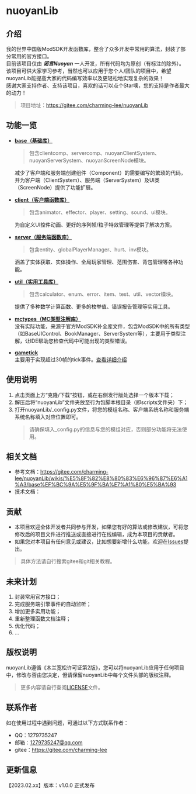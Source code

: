 # nuoyanLib

## 介绍

我的世界中国版ModSDK开发函数库，整合了众多开发中常用的算法，封装了部分常用的官方接口。  
目前该项目仅由 _**诺言Nuoyan**_ 一人开发，所有代码均为原创（有标注的除外）。  
该项目可供大家学习参考，当然也可以应用于您个人/团队的项目中，希望nuoyanLib能提高大家的代码编写效率以及更轻松地实现复杂的效果！  
感谢大家支持作者、支持该项目，喜欢的话可以点个Star噢，您的支持是作者最大的动力！  
> 项目地址：https://gitee.com/charming-lee/nuoyanLib

## 功能一览

- [**base（基础库）**](/nuoyanLib/basic)  
    > 包含clientcomp、servercomp、nuoyanClientSystem、nuoyanServerSystem、nuoyanScreenNode模块。  

    减少了客户端和服务端创建组件（Component）的需要编写的繁琐的代码，并为客户端（ClientSystem）、服务端（ServerSystem）及UI类（ScreenNode）提供了功能扩展。


- [**client（客户端函数库）**](/nuoyanLib/client)  
    > 包含animator、effector、player、setting、sound、ui模块。

    为自定义UI控件动画、更好的序列帧/粒子特效管理等提供了解决方案。


- [**server（服务端函数库）**](/nuoyanLib/server)  
    > 包含entity、globalPlayerManager、hurt、inv模块。

    涵盖了实体获取、实体操作、全局玩家管理、范围伤害、背包管理等各种功能。


- [**util（实用工具库）**](/nuoyanLib/util)  
  > 包含calculator、enum、error、item、test、util、vector模块。

  提供了多种数学计算函数、更多的枚举值、错误报告管理等实用工具。


- [**mctypes（MC类型注解库）**](/nuoyanLib/mctypes)  
  没有实际功能，来源于官方ModSDK补全库文件，包含ModSDK中的所有类型（如BaseUIControl、BookManager、ServerSystem等），主要用于类型注解，让IDE帮助您检查代码中可能出现的类型错误。


- [**gametick**](/gametick)  
  主要用于实现超过30帧的tick事件。[查看详细介绍](/gametick/README.md)



## 使用说明

1. 点击页面上方“克隆/下载”按钮，或在右侧发行版处选择一个版本下载；
2. 解压后将“nuoyanLib”文件夹放至行为包脚本根目录（即scripts文件夹）下；
3. 打开nuoyanLib/_config.py文件，将您的模组名称、客户端系统名称和服务端系统名称填入对应位置即可。  
    > 请确保填入_config.py的信息与您的模组对应，否则部分功能将无法使用。

## 相关文档

- 参考文档：https://gitee.com/charming-lee/nuoyanLib/wikis/%E5%8F%82%E8%80%83%E6%96%87%E6%A1%A3/base%EF%BC%9A%E5%9F%BA%E7%A1%80%E5%BA%93  
- 技术文档：

## 贡献

- 本项目欢迎全体开发者共同参与开发，如果您有好的算法或修改建议，可将您修改后的项目文件进行推送或直接进行在线编辑，成为本项目的贡献者。
- 如果您对本项目有任何意见或建议，比如想要新增什么功能，欢迎在[Issues](https://gitee.com/charming-lee/nuoyanLib/issues)提出。
> 具体方法请自行搜索gitee和git相关教程。

## 未来计划

1. 封装常用官方接口；
2. 完成服务端引擎事件的自动监听；
3. 增加更多实用功能；
4. 重新整理函数文档注释；
5. 优化代码；
6. ...

## 版权说明

nuoyanLib遵循《木兰宽松许可证第2版》，您可以将nuoyanLib应用于任何项目中，修改与否由您决定，但请保留nuoyanLib中每个文件头部的版权注释。
> 更多内容请自行查阅[LICENSE](/LICENSE)文件。

## 联系作者

如在使用过程中遇到问题，可通过以下方式联系作者：  
- QQ：1279735247
- 邮箱：1279735247@qq.com
- gitee：https://gitee.com/charming-lee

## 更新信息

【2023.02.xx】版本：v1.0.0 正式发布